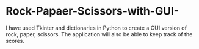 # Rock-Papaer-Scissors-with-GUI-
I have used Tkinter and dictionaries in Python to create a GUI version of rock, paper, scissors. The application will also be able to keep track of the scores.
